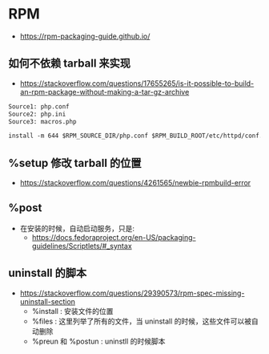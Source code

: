 # RPM

- https://rpm-packaging-guide.github.io/

## 如何不依赖 tarball 来实现
- https://stackoverflow.com/questions/17655265/is-it-possible-to-build-an-rpm-package-without-making-a-tar-gz-archive

```txt
Source1: php.conf
Source2: php.ini
Source3: macros.php

install -m 644 $RPM_SOURCE_DIR/php.conf $RPM_BUILD_ROOT/etc/httpd/conf.d
```

## %setup 修改 tarball 的位置
- https://stackoverflow.com/questions/4261565/newbie-rpmbuild-error

## %post
- 在安装的时候，自动启动服务，只是:
  - https://docs.fedoraproject.org/en-US/packaging-guidelines/Scriptlets/#_syntax

## uninstall 的脚本

- https://stackoverflow.com/questions/29390573/rpm-spec-missing-uninstall-section
  - %install : 安装文件的位置
  - %files : 这里列举了所有的文件，当 uninstall 的时候，这些文件可以被自动删除
  - %preun 和 %postun : uninstll 的时候脚本
